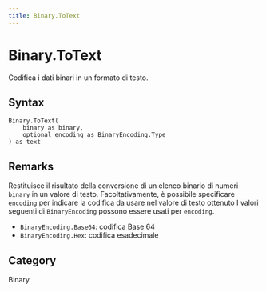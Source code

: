 ```yaml
---
title: Binary.ToText
---
```


# Binary.ToText


Codifica i dati binari in un formato di testo.


## Syntax

```powerquery
Binary.ToText(
    binary as binary,
    optional encoding as BinaryEncoding.Type
) as text
```


## Remarks

Restituisce il risultato della conversione di un elenco binario di numeri <code>binary</code> in un valore di testo. Facoltativamente, è possibile specificare <code>encoding</code> per indicare la codifica da usare nel valore di testo ottenuto      I valori seguenti di <code>BinaryEncoding</code> possono essere usati per <code>encoding</code>.      <ul>        <li><code>BinaryEncoding.Base64</code>: codifica Base 64</li>        <li><code>BinaryEncoding.Hex</code>: codifica esadecimale</li>      </ul>



## Category
Binary
